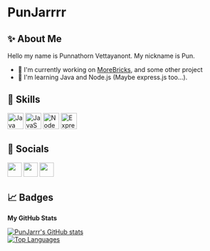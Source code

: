 # PunJarrrr

## ✨ About Me

Hello my name is Punnathorn Vettayanont. My nickname is Pun.
- 🧱 I'm currently working on [MoreBricks](https://modrinth.com/mod/morebricks), and some other project
- 🧠 I'm learning Java and Node.js (Maybe express.js too...).

## 🔧 Skills

<p align="left">
<a href="https://www.oracle.com/java/" target="_blank" rel="noreferrer"><img src="https://raw.githubusercontent.com/danielcranney/readme-generator/main/public/icons/skills/java-colored.svg" width="36" height="36" alt="Java" /></a>
<a href="https://developer.mozilla.org/en-US/docs/Web/JavaScript" target="_blank" rel="noreferrer"><img src="https://raw.githubusercontent.com/danielcranney/readme-generator/main/public/icons/skills/javascript-colored.svg" width="36" height="36" alt="JavaScript" /></a>
<a href="https://nodejs.org/en/" target="_blank" rel="noreferrer"><img src="https://raw.githubusercontent.com/danielcranney/readme-generator/main/public/icons/skills/nodejs-colored.svg" width="36" height="36" alt="NodeJS" /></a>
<a href="https://expressjs.com/" target="_blank" rel="noreferrer"><img src="https://raw.githubusercontent.com/danielcranney/readme-generator/main/public/icons/skills/express.svg" width="36" height="36" alt="Express" /></a>
</p>

## 🔗 Socials

<p align="left">
<a href="https://discord.com/users/PunJarrr" target="_blank" rel="noreferrer"><img src="https://raw.githubusercontent.com/danielcranney/readme-generator/main/public/icons/socials/discord.svg" width="32" height="32" /></a>
<a href="https://www.github.com/PunJarrr" target="_blank" rel="noreferrer"><img src="https://raw.githubusercontent.com/danielcranney/readme-generator/main/public/icons/socials/github.svg" width="32" height="32" /></a>
<a href="https://www.reddit.com/user/PunJarrr" target="_blank" rel="noreferrer"><img src="https://upload.wikimedia.org/wikipedia/commons/thumb/0/07/Reddit_icon.svg/600px-Reddit_icon.svg.png" width="32" height="32" /></a>
</p>

## 📈 Badges

<b>My GitHub Stats</b>

<a href="http://www.github.com/PunJarrr"><img src="https://github-readme-stats.vercel.app/api?username=PunJarrr&show_icons=true&hide=&count_private=true&title_color=0891b2&text_color=ffffff&icon_color=0891b2&bg_color=1c1917&hide_border=true&show_icons=true" alt="PunJarrr's GitHub stats" /></a><br>
<a href="https://github.com/PunJarrr" align="left"><img src="https://github-readme-stats.vercel.app/api/top-langs/?username=PunJarrr&langs_count=10&title_color=0891b2&text_color=ffffff&icon_color=0891b2&bg_color=1c1917&hide_border=true&locale=en&custom_title=Top%20%Languages" alt="Top Languages" /></a>

